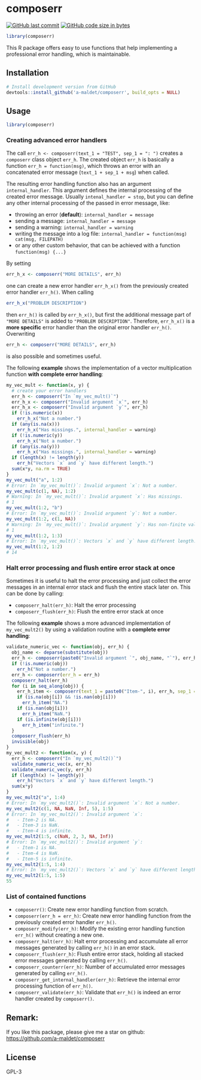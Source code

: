 
# composerr

<!-- badges: start -->

[![GitHub last
commit](https://img.shields.io/github/last-commit/a-maldet/composerr.svg?logo=github)](https://github.com/a-maldet/composerr/commits/master)
[![GitHub code size in
bytes](https://img.shields.io/github/languages/code-size/a-maldet/composerr.svg?logo=github)](https://github.com/a-maldet/composerr)
<!-- badges: end -->

``` r
library(composerr)
```

This R package offers easy to use functions that help implementing a
professional error handling, which is maintainable.

## Installation

``` r
# Install development version from GitHub
devtools::install_github('a-maldet/composerr', build_opts = NULL)
```

## Usage

``` r
library(composerr)
```

### Creating advanced error handlers

The call `err_h <- composerr(text_1 = "TEST", sep_1 = ": ")` creates a
`composerr` class object `err_h`. The created object `err_h` is
basically a function `err_h = function(msg)`, which throws an error with
an concatenated error message (`text_1 + sep_1 + msg`) when called.

The resulting error handling function also has an argument
`internal_handler`. This argument defines the internal processing of the
created error message. Usually `intenal_handler = stop`, but you can
define any other internal processing of the passed in error message,
like:

  - throwing an error (**default**): `internal_handler = message`
  - sending a message: `internal_handler = message`
  - sending a warning: `internal_handler = warning`
  - writing the message into a log file: `internal_handler =
    function(msg) cat(msg, FILEPATH)`
  - or any other custom behavior, that can be achieved with a function
    `function(msg) {...}`

By setting

``` r
err_h_x <- composerr("MORE DETAILS", err_h)
```

one can create a new error handler `err_h_x()` from the previously
created error handler `err_h()`. When calling

``` r
err_h_x("PROBLEM DESCRIPTION")
```

then `err_h()` is called by `err_h_x()`, but first the additional
message part of `"MORE DETAILS"` is added to `"PROBLEM DESCRIPTION"`.
Therefore, `err_h_x()` is a **more specific** error handler than the
original error handler `err_h()`. Overwriting

``` r
err_h <- composerr("MORE DETAILS", err_h)
```

is also possible and sometimes useful.

The following **example** shows the implementation of a vector
multiplication function **with complete error handling**:

``` r
my_vec_mult <- function(x, y) {
  # create your error handlers
  err_h <- composerr("In `my_vec_mult()`")
  err_h_x <- composerr("Invalid argument `x`", err_h)
  err_h_x <- composerr("Invalid argument `y`", err_h)
  if (!is.numeric(x))
    err_h_x("Not a number.")
  if (any(is.na(x)))
    err_h_x("Has missings.", internal_handler = warning)
  if (!is.numeric(y))
    err_h_x("Not a number.")
  if (any(is.na(y)))
    err_h_x("Has missings.", internal_handler = warning)
  if (length(x) != length(y))
    err_h("Vectors `x` and `y` have different length.")
  sum(x*y, na.rm = TRUE)
}
my_vec_mult("a", 1:2)
# Error: In `my_vec_mult()`: Invalid argument `x`: Not a number.
my_vec_mult(c(1, NA), 1:2)
# Warning: In `my_vec_mult()`: Invalid argument `x`: Has missings.
# 1
my_vec_mult(1:2, "b")
# Error: In `my_vec_mult()`: Invalid argument `y`: Not a number.
my_vec_mult(1:2, c(1, NA))
# Warning: In `my_vec_mult()`: Invalid argument `y`: Has non-finite values.
# 1
my_vec_mult(1:2, 1:3)
# Error: In `my_vec_mult()`: Vectors `x` and `y` have different length.
my_vec_mult(1:2, 1:2)
# 14
```

### Halt error processing and flush entire error stack at once

Sometimes it is useful to halt the error processing and just collect the
error messages in an internal error stack and flush the entire stack
later on. This can be done by calling:

  - `composerr_halt(err_h)`: Halt the error processing
  - `composerr_flush(err_h)`: Flush the entire error stack at once

The following **example** shows a more advanced implementation of
`my_vec_mult2()` by using a validation routine with a **complete error
handling**:

``` r
validate_numeric_vec <- function(obj, err_h) {
  obj_name <- deparse(substitute(obj))
  err_h <- composerr(paste0("Invalid argument `", obj_name, "`"), err_h)
  if (!is.numeric(obj))
    err_h("Not a number.")
  err_h <- composerr(err_h = err_h)
  composerr_halt(err_h)
  for (i in seq_along(obj)) {
    err_h_item <- composerr(text_1 = paste0("Item-", i), err_h, sep_1 = " is ")
    if (is.na(obj[i]) && !is.nan(obj[i]))
      err_h_item("NA.")
    if (is.nan(obj[i]))
      err_h_item("NaN.")
    if (is.infinite(obj[i]))
      err_h_item("infinite.")
  }
  composerr_flush(err_h)
  invisible(obj)
}
my_vec_mult2 <- function(x, y) {
  err_h <- composerr("In `my_vec_mult2()`")
  validate_numeric_vec(x, err_h)
  validate_numeric_vec(y, err_h)
  if (length(x) != length(y))
    err_h("Vectors `x` and `y` have different length.")
  sum(x*y)
}
my_vec_mult2("a", 1:4)
# Error: In `my_vec_mult2()`: Invalid argument `x`: Not a number.
my_vec_mult2(c(1, NA, NaN, Inf, 5), 1:5)
# Error: In `my_vec_mult2()`: Invalid argument `x`:
#   - Item-2 is NA.
#   - Item-3 is NaN.
#   - Item-4 is infinite.
my_vec_mult2(1:5, c(NaN, 2, 3, NA, Inf))
# Error: In `my_vec_mult2()`: Invalid argument `y`:
#   - Item-1 is NA.
#   - Item-4 is NaN.
#   - Item-5 is infinite.
my_vec_mult2(1:5, 1:4)
# Error: In `my_vec_mult2()`: Vectors `x` and `y` have different length.
my_vec_mult2(1:5, 1:5)
55
```

### List of contained functions

  - `composerr()`: Create new error handling function from scratch.
  - `composerr(err_h = err_h)`: Create new error handling function from
    the previously created error handler `err_h()`.
  - `composerr_modify(err_h)`: Modify the existing error handling
    function `err_h()` without creating a new one.
  - `composerr_halt(err_h)`: Halt error processing and accumulate all
    error messages generated by calling `err_h()` in an error stack.
  - `composerr_flush(err_h)`: Flush entire error stack, holding all
    stacked error messages generated by calling `err_h()`.
  - `composerr_counterr(err_h)`: Number of accumulated error messages
    generated by calling `err_h()`.
  - `composerr_get_internal_handler(err_h)`: Retrieve the internal error
    processing function of `err_h()`.
  - `composerr_validate(err_h)`: Validate that `err_h()` is indeed an
    error handler created by `composerr()`.

## Remark:

If you like this package, please give me a star on github:
<https://github.com/a-maldet/composerr>

## License

GPL-3
